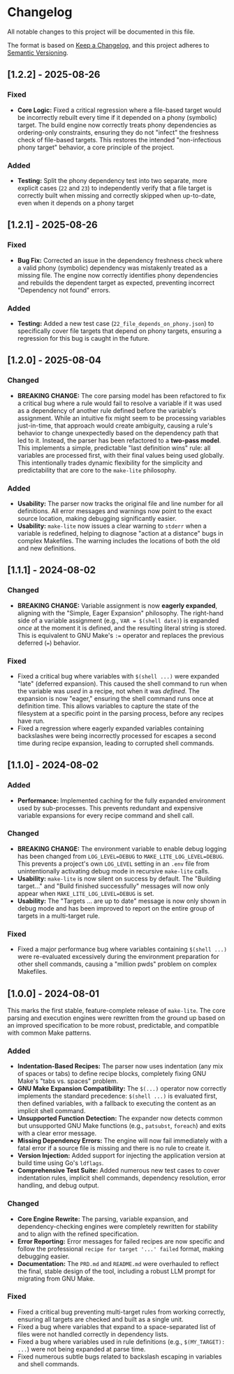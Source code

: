 # Changelog

All notable changes to this project will be documented in this file.

The format is based on [Keep a Changelog](https://keepachangelog.com/en/1.0.0/),
and this project adheres to [Semantic Versioning](https://semver.org/spec/v2.0.0.html).

## [1.2.2] - 2025-08-26

### Fixed

-   **Core Logic:** Fixed a critical regression where a file-based target would be incorrectly rebuilt every time if it depended on a phony (symbolic) target. The build engine now correctly treats phony dependencies as ordering-only constraints, ensuring they do not "infect" the freshness check of file-based targets. This restores the intended "non-infectious phony target" behavior, a core principle of the project.

### Added

-   **Testing:** Split the phony dependency test into two separate, more explicit cases (`22` and `23`) to independently verify that a file target is correctly built when missing and correctly skipped when up-to-date, even when it depends on a phony target

## [1.2.1] - 2025-08-26

### Fixed

-   **Bug Fix:** Corrected an issue in the dependency freshness check where a valid phony (symbolic) dependency was mistakenly treated as a missing file. The engine now correctly identifies phony dependencies and rebuilds the dependent target as expected, preventing incorrect "Dependency not found" errors.

### Added

-   **Testing:** Added a new test case (`22_file_depends_on_phony.json`) to specifically cover file targets that depend on phony targets, ensuring a regression for this bug is caught in the future.

## [1.2.0] - 2025-08-04

### Changed

-   **BREAKING CHANGE:** The core parsing model has been refactored to fix a critical bug where a rule would fail to resolve a variable if it was used as a dependency of another rule defined before the variable's assignment. While an intuitive fix might seem to be processing variables just-in-time, that approach would create ambiguity, causing a rule's behavior to change unexpectedly based on the dependency path that led to it. Instead, the parser has been refactored to a **two-pass model**. This implements a simple, predictable "last definition wins" rule: all variables are processed first, with their final values being used globally. This intentionally trades dynamic flexibility for the simplicity and predictability that are core to the `make-lite` philosophy.

### Added

-   **Usability:** The parser now tracks the original file and line number for all definitions. All error messages and warnings now point to the exact source location, making debugging significantly easier.
-   **Usability:** `make-lite` now issues a clear warning to `stderr` when a variable is redefined, helping to diagnose "action at a distance" bugs in complex Makefiles. The warning includes the locations of both the old and new definitions.

## [1.1.1] - 2024-08-02

### Changed

-   **BREAKING CHANGE:** Variable assignment is now **eagerly expanded**, aligning with the "Simple, Eager Expansion" philosophy. The right-hand side of a variable assignment (e.g., `VAR = $(shell date)`) is expanded *once* at the moment it is defined, and the resulting literal string is stored. This is equivalent to GNU Make's `:=` operator and replaces the previous deferred (`=`) behavior.

### Fixed

-   Fixed a critical bug where variables with `$(shell ...)` were expanded "late" (deferred expansion). This caused the shell command to run when the variable was *used* in a recipe, not when it was *defined*. The expansion is now "eager," ensuring the shell command runs once at definition time. This allows variables to capture the state of the filesystem at a specific point in the parsing process, before any recipes have run.
-   Fixed a regression where eagerly expanded variables containing backslashes were being incorrectly processed for escapes a second time during recipe expansion, leading to corrupted shell commands.

## [1.1.0] - 2024-08-02

### Added

-   **Performance:** Implemented caching for the fully expanded environment used by sub-processes. This prevents redundant and expensive variable expansions for every recipe command and shell call.

### Changed

-   **BREAKING CHANGE:** The environment variable to enable debug logging has been changed from `LOG_LEVEL=DEBUG` to `MAKE_LITE_LOG_LEVEL=DEBUG`. This prevents a project's own `LOG_LEVEL` setting in an `.env` file from unintentionally activating debug mode in recursive `make-lite` calls.
-   **Usability:** `make-lite` is now silent on success by default. The "Building target..." and "Build finished successfully" messages will now only appear when `MAKE_LITE_LOG_LEVEL=DEBUG` is set.
-   **Usability:** The "Targets ... are up to date" message is now only shown in debug mode and has been improved to report on the entire group of targets in a multi-target rule.

### Fixed

-   Fixed a major performance bug where variables containing `$(shell ...)` were re-evaluated excessively during the environment preparation for other shell commands, causing a "million pwds" problem on complex Makefiles.

## [1.0.0] - 2024-08-01

This marks the first stable, feature-complete release of `make-lite`. The core parsing and execution engines were rewritten from the ground up based on an improved specification to be more robust, predictable, and compatible with common Make patterns.

### Added

-   **Indentation-Based Recipes:** The parser now uses indentation (any mix of spaces or tabs) to define recipe blocks, completely fixing GNU Make's "tabs vs. spaces" problem.
-   **GNU Make Expansion Compatibility:** The `$(...)` operator now correctly implements the standard precedence: `$(shell ...)` is evaluated first, then defined variables, with a fallback to executing the content as an implicit shell command.
-   **Unsupported Function Detection:** The expander now detects common but unsupported GNU Make functions (e.g., `patsubst`, `foreach`) and exits with a clear error message.
-   **Missing Dependency Errors:** The engine will now fail immediately with a fatal error if a source file is missing and there is no rule to create it.
-   **Version Injection:** Added support for injecting the application version at build time using Go's `ldflags`.
-   **Comprehensive Test Suite:** Added numerous new test cases to cover indentation rules, implicit shell commands, dependency resolution, error handling, and debug output.

### Changed

-   **Core Engine Rewrite:** The parsing, variable expansion, and dependency-checking engines were completely rewritten for stability and to align with the refined specification.
-   **Error Reporting:** Error messages for failed recipes are now specific and follow the professional `recipe for target '...' failed` format, making debugging easier.
-   **Documentation:** The `PRD.md` and `README.md` were overhauled to reflect the final, stable design of the tool, including a robust LLM prompt for migrating from GNU Make.

### Fixed

-   Fixed a critical bug preventing multi-target rules from working correctly, ensuring all targets are checked and built as a single unit.
-   Fixed a bug where variables that expand to a space-separated list of files were not handled correctly in dependency lists.
-   Fixed a bug where variables used in rule definitions (e.g., `$(MY_TARGET): ...`) were not being expanded at parse time.
-   Fixed numerous subtle bugs related to backslash escaping in variables and shell commands.
